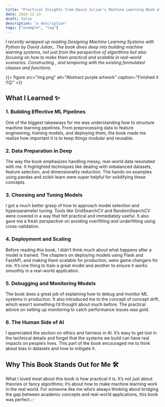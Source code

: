 ```yaml
---
title: "Practical Insights from David Julian’s Machine Learning Book ⚙️"
date: 2024-12-23
draft: false
description: "a description"
tags: ["example", "tag"]
---
```

*I recently wrapped up reading Designing Machine Learning Systems with Python by David Julian,. The book dives deep into building machine learning systems, not just from the perspective of algorithms but also focusing on how to make them practical and scalable in real-world scenarios.
Constructing , and temporing with the existing formulated classes and functions.*


{{< figure
    src="img.png"
    alt="Abstract purple artwork"
    caption="Finished it !!😉"
    >}}

## What I Learned ✨

### 1. Building Effective ML Pipelines

One of the biggest takeaways for me was understanding how to structure machine learning pipelines. From preprocessing data to feature engineering, training models, and deploying them, the book made me realize how important it is to keep things modular and reusable.

### 2. Data Preparation in Deep

The way the book emphasizes handling messy, real-world data resonated with me. It highlighted techniques like dealing with imbalanced datasets, feature selection, and dimensionality reduction. The hands-on examples using pandas and scikit-learn were super helpful for solidifying these concepts.

### 3. Choosing and Tuning Models

I got a much better grasp of how to approach model selection and hyperparameter tuning. Tools like GridSearchCV and RandomSearchCV were covered in a way that felt practical and immediately useful. It also gave me a fresh perspective on avoiding overfitting and underfitting using cross-validation.

### 4. Deployment and Scaling

Before reading this book, I didn’t think much about what happens after a model is trained. The chapters on deploying models using Flask and FastAPI, and making them scalable for production, were game changers for me. It’s one thing to train a great model and another to ensure it works smoothly in a real-world application.

### 5. Debugging and Monitoring Models

The book does a great job of explaining how to debug and monitor ML systems in production. It also introduced me to the concept of concept drift, which wasn’t something I’d thought about much before. The practical advice on setting up monitoring to catch performance issues was gold.

### 6. The Human Side of AI

I appreciated the section on ethics and fairness in AI. It’s easy to get lost in the technical details and forget that the systems we build can have real impacts on people’s lives. This part of the book encouraged me to think about bias in datasets and how to mitigate it.

## Why This Book Stands Out for Me 🛠️

What I loved most about this book is how practical it is. It’s not just about theories or fancy algorithms; it’s about how to make machine learning work in the real world. For someone like me who’s always thinking about bridging the gap between academic concepts and real-world applications, this book was perfect.✅